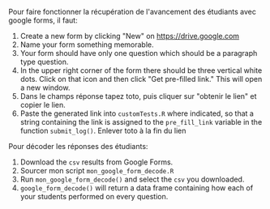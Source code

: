 Pour faire fonctionner la récupération de l'avancement des étudiants avec google forms, il faut:


1. Create a new form by clicking "New" on https://drive.google.com
2. Name your form something memorable.
3. Your form should have only one question which should be a paragraph type 
question.
4. In the upper right corner of the form there should be three vertical white
dots. Click on that icon and then click "Get pre-filled link." This will open
a new window.
5. Dans le champs réponse tapez toto, puis cliquer sur "obtenir le lien" et copier le lien.
6. Paste the generated link into `customTests.R` where indicated, so that a
string containing the link is assigned to the `pre_fill_link` variable in the
function `submit_log()`. Enlever toto à la fin du lien

Pour décoder les réponses des étudiants:

1. Download the `csv` results from Google Forms.
2. Sourcer mon script `mon_google_form_decode.R`
3. Run `mon_google_form_decode()` and select the `csv` you downloaded.
4. `google_form_decode()` will return a data frame containing how each of your
students performed on every question.
